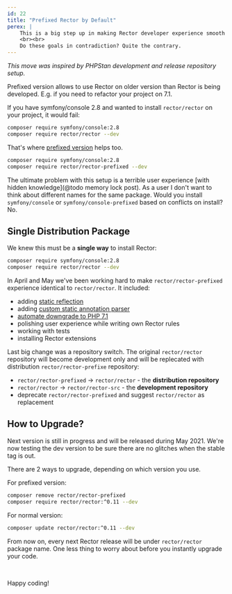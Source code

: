 ```yaml
---
id: 22
title: "Prefixed Rector by Default"
perex: |
    This is a big step up in making Rector developer experience smooth and intuitive. It will also ease development for Rector contributors. We won't have think about dependencies in `composer.json` anymore.
    <br><br>
    Do these goals in contradiction? Quite the contrary.
---
```


*This move was inspired by PHPStan development and release repository setup.*

Prefixed version allows to use Rector on older version than Rector is being developed. E.g. if you need to refactor your project on 7.1.

If you have symfony/console 2.8 and wanted to install `rector/rector` on your project, it would fail:

```bash
composer require symfony/console:2.8
composer require rector/rector --dev
```

<em class="fas fa-fw fa-times text-danger fa-2x"></em>

That's where [prefixed version](/blog/2020/01/20/how-to-install-rector-despite-composer-conflicts) helps too.

```bash
composer require symfony/console:2.8
composer require rector/rector-prefixed --dev
```

<em class="fas fa-fw fa-check text-success fa-2x"></em>

The ultimate problem with this setup is a terrible user experience [with hidden knowledge](@todo memory lock post). As a user I don't want to think about different names for the same package. Would you install `symfony/console` or `symfony/console-prefixed` based on conflicts on install? No.

## Single Distribution Package

We knew this must be a **single way** to install Rector:

```bash
composer require symfony/console:2.8
composer require rector/rector --dev
```

<em class="fas fa-fw fa-check text-success fa-2x"></em>

In April and May we've been working hard to make `rector/rector-prefixed` experience identical to `rector/rector`. It included:

- adding [static reflection](/blog/2021/03/15/legacy-refactoring-made-easy-with-static-reflection)
- adding [custom static annotation parser](/blog/from-doctrine-annotations-parser-to-static-reflection)
- [automate downgrade to PHP 7.1](/blog/2021/03/22/rector-010-released-with-php71-support)
- polishing user experience while writing own Rector rules
- working with tests
- installing Rector extensions

Last big change was a repository switch. The original `rector/rector` repository will become development only and will be replecated with distribution `rector/rector-prefixe` repository:

- `rector/rector-prefixed` → `rector/rector` - the **distribution repository**
- `rector/rector` → `rector/rector-src` - the **development repository**
- deprecate `rector/rector-prefixed` and suggest `rector/rector` as replacement

## How to Upgrade?

Next version is still in progress and will be released during May 2021. We're now testing the dev version to be sure there are no glitches when the stable tag is out.

There are 2 ways to upgrade, depending on which version you use.

For prefixed version:

```bash
composer remove rector/rector-prefixed
composer require rector/rector:^0.11 --dev
```

For normal version:

```bash
composer update rector/rector:^0.11 --dev
```

From now on, every next Rector release will be under `rector/rector` package name. One less thing to worry about before
you instantly upgrade your code.

<br>

Happy coding!

